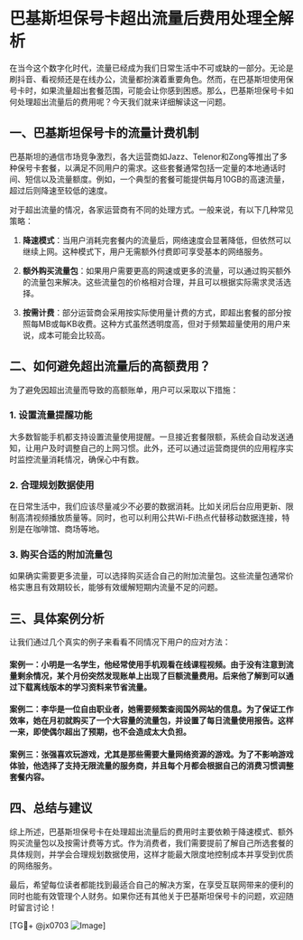 # 巴基斯坦保号卡超出流量后费用处理全解析

在当今这个数字化时代，流量已经成为我们日常生活中不可或缺的一部分。无论是刷抖音、看视频还是在线办公，流量都扮演着重要角色。然而，在巴基斯坦使用保号卡时，如果流量超出套餐范围，可能会让你感到困惑。那么，巴基斯坦保号卡如何处理超出流量后的费用呢？今天我们就来详细解读这一问题。

## 一、巴基斯坦保号卡的流量计费机制

巴基斯坦的通信市场竞争激烈，各大运营商如Jazz、Telenor和Zong等推出了多种保号卡套餐，以满足不同用户的需求。这些套餐通常包括一定量的本地通话时间、短信以及流量额度。例如，一个典型的套餐可能提供每月10GB的高速流量，超过后则降速至较低的速度。

对于超出流量的情况，各家运营商有不同的处理方式。一般来说，有以下几种常见策略：

1. **降速模式**：当用户消耗完套餐内的流量后，网络速度会显著降低，但依然可以继续上网。这种模式下，用户无需额外付费即可享受基本的网络服务。
   
2. **额外购买流量包**：如果用户需要更高的网速或更多的流量，可以通过购买额外的流量包来解决。这些流量包的价格相对合理，并且可以根据实际需求灵活选择。

3. **按需计费**：部分运营商会采用按实际使用量计费的方式，即超出套餐的部分按照每MB或每KB收费。这种方式虽然透明度高，但对于频繁超量使用的用户来说，成本可能会比较高。

## 二、如何避免超出流量后的高额费用？

为了避免因超出流量而导致的高额账单，用户可以采取以下措施：

### 1. 设置流量提醒功能

大多数智能手机都支持设置流量使用提醒。一旦接近套餐限额，系统会自动发送通知，让用户及时调整自己的上网习惯。此外，还可以通过运营商提供的应用程序实时监控流量消耗情况，确保心中有数。

### 2. 合理规划数据使用

在日常生活中，我们应该尽量减少不必要的数据消耗。比如关闭后台应用更新、限制高清视频播放质量等。同时，也可以利用公共Wi-Fi热点代替移动数据连接，特别是在咖啡馆、商场等地。

### 3. 购买合适的附加流量包

如果确实需要更多流量，可以选择购买适合自己的附加流量包。这些流量包通常价格实惠且有效期较长，能够有效缓解短期内流量不足的问题。

## 三、具体案例分析

让我们通过几个真实的例子来看看不同情况下用户的应对方法：

#### 案例一：小明是一名学生，他经常使用手机观看在线课程视频。由于没有注意到流量剩余情况，某个月份突然发现账单上出现了巨额流量费用。后来他了解到可以通过下载离线版本的学习资料来节省流量。

#### 案例二：李华是一位自由职业者，她需要频繁查阅国外网站的信息。为了保证工作效率，她在月初就购买了一个大容量的流量包，并设置了每日流量使用报告。这样一来，即使偶尔超出了预期，也不会造成太大负担。

#### 案例三：张强喜欢玩游戏，尤其是那些需要大量网络资源的游戏。为了不影响游戏体验，他选择了支持无限流量的服务商，并且每个月都会根据自己的消费习惯调整套餐内容。

## 四、总结与建议

综上所述，巴基斯坦保号卡在处理超出流量后的费用时主要依赖于降速模式、额外购买流量包以及按需计费等方式。作为消费者，我们需要提前了解自己所选套餐的具体规则，并学会合理规划数据使用，这样才能最大限度地控制成本并享受到优质的网络服务。

最后，希望每位读者都能找到最适合自己的解决方案，在享受互联网带来的便利的同时也能有效管理个人财务。如果你还有其他关于巴基斯坦保号卡的问题，欢迎随时留言讨论！

[TG💪+ @jx0703 ![Image](https://github.com/user-attachments/assets/dbca1d08-cadb-493c-b0ec-ad6f7a83f270)]